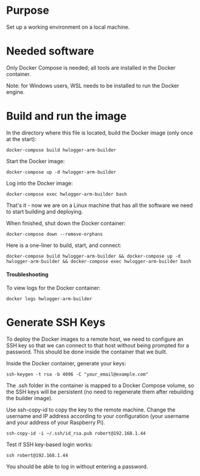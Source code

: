 # Purpose

Set up a working environment on a local machine.

# Needed software

Only Docker Compose is needed; all tools are installed in the Docker container.

Note: for Windows users, WSL needs to be installed to run the Docker engine.

# Build and run the image

In the directory where this file is located, build the Docker image (only once at the start):

```
docker-compose build hwlogger-arm-builder
```

Start the Docker image:

```
docker-compose up -d hwlogger-arm-builder 
```

Log into the Docker image:

```
docker-compose exec hwlogger-arm-builder bash
```

That's it - now we are on a Linux machine that has all the software we need to start building and deploying.

When finished, shut down the Docker container:

```
docker-compose down --remove-orphans
```

Here is a one-liner to build, start, and connect:

```
docker-compose build hwlogger-arm-builder && docker-compose up -d hwlogger-arm-builder && docker-compose exec hwlogger-arm-builder bash
```

#### Troubleshooting

To view logs for the Docker container:

```
docker logs hwlogger-arm-builder
```

# Generate SSH Keys

To deploy the Docker images to a remote host, we need to configure an SSH key so that we can connect to that host without being prompted for a password. This should be done inside the container that we built.

Inside the Docker container, generate your keys:

```
ssh-keygen -t rsa -b 4096 -C "your_email@example.com"
```

The .ssh folder in the container is mapped to a Docker Compose volume, so the SSH keys will be persistent (no need to regenerate them after rebuilding the builder image).

Use ssh-copy-id to copy the key to the remote machine. Change the username and IP address according to your configuration (your username and your address of your Raspberry Pi).

```
ssh-copy-id -i ~/.ssh/id_rsa.pub robert@192.168.1.44
```

Test if SSH key-based login works:

```
ssh robert@192.168.1.44
```

You should be able to log in without entering a password.
